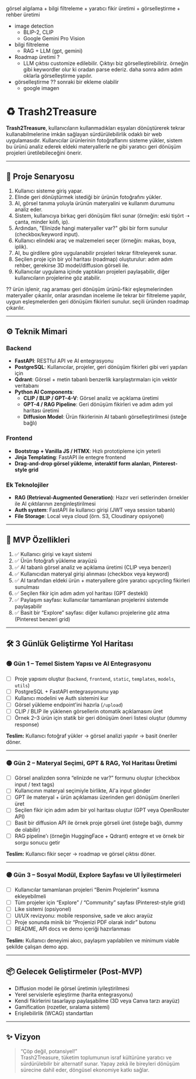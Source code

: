 görsel algılama + bilgi filtreleme + yaratıcı fikir üretimi + görselleştirme + rehber üretimi

* image detection
  * BLIP-2, CLIP    
  * Google Gemini Pro Vision
* bilgi filtreleme
  * RAG + LLM (gpt, gemini)
* Roadmap üretimi ?
  * LLM çıktısı customize edilebilir. Çıktıyı biz görselleştirebiliriz. örneğin <stop> gibi keywordler olur ki oradan parse ederiz. daha sonra adım adım oklarla görselleştirme yapılır.
* görselleştirme ?? sonraki bir ekleme olabilir
  * google imagen





# ♻️ Trash2Treasure

**Trash2Treasure**, kullanıcıların kullanmadıkları eşyaları dönüştürerek tekrar kullanabilmelerine imkân sağlayan sürdürülebilirlik odaklı bir web uygulamasıdır. Kullanıcılar ürünlerinin fotoğraflarını sisteme yükler, sistem bu ürünü analiz ederek eldeki materyallerle ne gibi yaratıcı geri dönüşüm projeleri üretilebileceğini önerir.

---

## 🧩 Proje Senaryosu

1. Kullanıcı sisteme giriş yapar.
2. Elinde geri dönüştürmek istediği bir ürünün fotoğrafını yükler.
3. AI, görsel tanıma yoluyla ürünün materyalini ve kullanım durumunu analiz eder.
4. Sistem, kullanıcıya birkaç geri dönüşüm fikri sunar (örneğin: eski tişört ➝ çanta, minder kılıfı, ip).
5. Ardından, "Elinizde hangi materyaller var?" gibi bir form sunulur (checkbox/keyword input).
6. Kullanıcı elindeki araç ve malzemeleri seçer (örneğin: makas, boya, iplik).
7. AI, bu girdilere göre uygulanabilir projeleri tekrar filtreleyerek sunar.
8. Seçilen proje için bir yol haritası (roadmap) oluşturulur: adım adım rehber, gerekirse 3D model/diffusion görseli ile.
9. Kullanıcılar uygulama içinde yaptıkları projeleri paylaşabilir, diğer kullanıcıların projelerine göz atabilir.


?? ürün işlenir, rag araması geri dönüşüm ürünü-fikir eşleşmelerinden materyaller çıkarılır, onlar arasından inceleme ile tekrar bir filtreleme yapılır, uygun eşleşmelerden geri dönüşüm fikirleri sunulur. seçili üründen roadmap çıkarılır.


---

## ⚙️ Teknik Mimari

### Backend
- **FastAPI**: RESTful API ve AI entegrasyonu
- **PostgreSQL**: Kullanıcılar, projeler, geri dönüşüm fikirleri gibi veri yapıları için
- **Qdrant**: Görsel + metin tabanlı benzerlik karşılaştırmaları için vektör veritabanı
- **Python AI Components**:
  - **CLIP / BLIP / GPT-4-V**: Görsel analiz ve açıklama üretimi
  - **GPT-4 / RAG Pipeline**: Geri dönüşüm fikirleri ve adım adım yol haritası üretimi
  - **Diffusion Model**: Ürün fikirlerinin AI tabanlı görselleştirilmesi (isteğe bağlı)

### Frontend
- **Bootstrap + Vanilla JS / HTMX**: Hızlı prototipleme için yeterli
- **Jinja Templating**: FastAPI ile entegre frontend
- **Drag-and-drop görsel yükleme**, **interaktif form alanları**, **Pinterest-style grid**

### Ek Teknolojiler
- **RAG (Retrieval-Augmented Generation)**: Hazır veri setlerinden örnekler ile AI çıktılarının zenginleştirilmesi
- **Auth system**: FastAPI ile kullanıcı girişi (JWT veya session tabanlı)
- **File Storage**: Local veya cloud (örn. S3, Cloudinary opsiyonel)

---

## 🧪 MVP Özellikleri

1. ✅ Kullanıcı girişi ve kayıt sistemi
2. ✅ Ürün fotoğrafı yükleme arayüzü
3. ✅ AI tabanlı görsel analiz ve açıklama üretimi (CLIP veya benzeri)
4. ✅ Kullanıcıdan materyal girişi alınması (checkbox veya keyword)
5. ✅ AI tarafından eldeki ürün + materyallere göre yaratıcı upcycling fikirleri sunulması
6. ✅ Seçilen fikir için adım adım yol haritası (GPT destekli)
7. ✅ Paylaşım sayfası: kullanıcılar tamamlanan projelerini sistemde paylaşabilir
8. ✅ Basit bir “Explore” sayfası: diğer kullanıcı projelerine göz atma (Pinterest benzeri grid)

---

## 🛠 3 Günlük Geliştirme Yol Haritası

### 🟢 **Gün 1 – Temel Sistem Yapısı ve AI Entegrasyonu**

- [ ] Proje yapısını oluştur (`backend`, `frontend`, `static`, `templates`, `models`, `utils`)
- [ ] PostgreSQL + FastAPI entegrasyonunu yap
- [ ] Kullanıcı modelini ve Auth sistemini kur
- [ ] Görsel yükleme endpoint'ini hazırla (`/upload`)
- [ ] CLIP / BLIP ile yüklenen görsellerin otomatik açıklamasını üret
- [ ] Örnek 2–3 ürün için statik bir geri dönüşüm öneri listesi oluştur (dummy response)

**Teslim:** Kullanıcı fotoğraf yükler → görsel analizi yapılır → basit öneriler döner.

---

### 🟡 **Gün 2 – Materyal Seçimi, GPT & RAG, Yol Haritası Üretimi**

- [ ] Görsel analizden sonra “elinizde ne var?” formunu oluştur (checkbox input / text tags)
- [ ] Kullanıcının materyal seçimiyle birlikte, AI'a input gönder
- [ ] GPT ile materyal + ürün açıklaması üzerinden geri dönüşüm önerileri üret
- [ ] Seçilen fikir için adım adım bir yol haritası oluştur (GPT veya OpenRouter API)
- [ ] Basit bir diffusion API ile örnek proje görseli üret (isteğe bağlı, dummy de olabilir)
- [ ] RAG pipeline'ı (örneğin HuggingFace + Qdrant) entegre et ve örnek bir sorgu sonucu getir

**Teslim:** Kullanıcı fikir seçer → roadmap ve görsel çıktısı döner.

---

### 🟣 **Gün 3 – Sosyal Modül, Explore Sayfası ve UI İyileştirmeleri**

- [ ] Kullanıcılar tamamlanan projeleri “Benim Projelerim” kısmına ekleyebilmeli
- [ ] Tüm projeler için “Explore” / “Community” sayfası (Pinterest-style grid)
- [ ] Like sistemi (opsiyonel)
- [ ] UI/UX revizyonu: mobile responsive, sade ve akıcı arayüz
- [ ] Proje sonunda minik bir “Projenizi PDF olarak indir” butonu
- [ ] README, API docs ve demo içeriği hazırlanması

**Teslim:** Kullanıcı deneyimi akıcı, paylaşım yapılabilen ve minimum viable şekilde çalışan demo app.

---

## 📦 Gelecek Geliştirmeler (Post-MVP)

- Diffusion model ile görsel üretimin iyileştirilmesi
- Yerel servislerle eşleştirme (harita entegrasyonu)
- Kendi fikirlerini tasarlayıp paylaşabilme (3D veya Canva tarzı arayüz)
- Gamification (rozetler, sıralama sistemi)
- Erişilebilirlik (WCAG) standartları

---

## ✨ Vizyon

> “Çöp değil, potansiyel!”  
Trash2Treasure, tüketim toplumunun israf kültürüne yaratıcı ve sürdürülebilir bir alternatif sunar. Yapay zekâ ile bireyleri dönüşüm sürecine dahil eder, döngüsel ekonomiye katkı sağlar.

